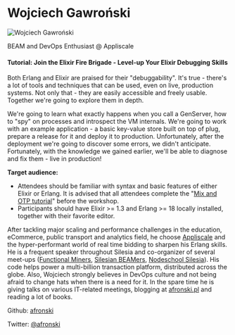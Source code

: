 # Wojciech Gawroński

![Wojciech Gawroński](http://s3.amazonaws.com/esl-conf-stg/media/files/000/000/558/thumbnail/wojciechgawronski.jpeg?1483725915)

BEAM and DevOps Enthusiast @ Appliscale

#### Tutorial: Join the Elixir Fire Brigade - Level-up Your Elixir Debugging Skills

Both Erlang and Elixir are praised for their "debuggability". It's true - there's a lot of tools and techniques that can be used, even on live, production systems. Not only that - they are easily accessible and freely usable. Together we're going to explore them in depth.  
  
We're going to learn what exactly happens when you call a GenServer, how to "spy" on processes and introspect the VM internals. We're going to work with an example application - a basic key-value store built on top of plug, prepare a release for it and deploy it to production. Unfortunately, after the deployment we're going to discover some errors, we didn't anticipate. Fortunately, with the knowledge we gained earlier, we'll be able to diagnose and fix them - live in production!

**Target audience:**

*   Attendees should be familiar with syntax and basic features of either Elixir or Erlang. It is advised that all attendees complete the "[Mix and OTP tutorial](http://elixir-lang.org/getting-started/mix-otp/introduction-to-mix.html)" before the workshop.
*   Participants should have Elixir >= 1.3 and Erlang >= 18 locally installed, together with their favorite editor.

After tackling major scaling and performance challenges in the education, eCommerce, public transport and analytics field, he choose [Appliscale](https://www.appliscale.io) and the hyper-performant world of real time bidding to sharpen his Erlang skills. He is a frequent speaker throughout Silesia and co-organizer of several meet-ups ([Functional Miners](https://www.meetup.com/Functional-Miners/), [Silesian BEAMers](https://github.com/silesian-beamers), [Nodeschool Silesia](https://www.meetup.com/NodeSchool-Silesia/)). His code helps power a multi-billion transaction platform, distributed across the globe. Also, Wojciech strongly believes in DevOps culture and not being afraid to change hats when there is a need for it. In the spare time he is giving talks on various IT-related meetings, blogging at [afronski.pl](http://afronski.pl) and reading a lot of books.

Github: [afronski](https://github.com/afronski)

Twitter: [@afronski](https://twitter.com/afronski)

